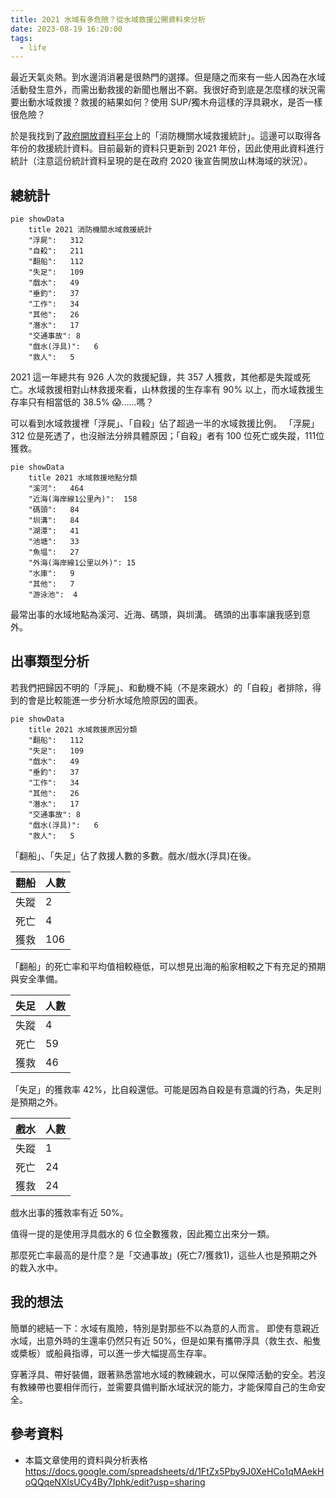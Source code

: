 ```yaml
---
title: 2021 水域有多危險？從水域救援公開資料來分析
date: 2023-08-19 16:20:00
tags:
  - life
---
```


最近天氣炎熱。到水邊消消暑是很熱門的選擇。但是隨之而來有一些人因為在水域活動發生意外，而需出動救援的新聞也層出不窮。我很好奇到底是怎麼樣的狀況需要出動水域救援？救援的結果如何？使用 SUP/獨木舟這樣的浮具親水，是否一樣很危險？

於是我找到了[政府開放資料平台](https://data.gov.tw/dataset/7065)上的「消防機關水域救援統計」。這邊可以取得各年份的救援統計資料。目前最新的資料只更新到 2021 年份，因此使用此資料進行統計（注意這份統計資料呈現的是在政府 2020 後宣告開放山林海域的狀況）。

<!-- truncate -->

## 總統計

```mermaid
pie showData
    title 2021 消防機關水域救援統計
    "浮屍":	312
    "自殺":	211
    "翻船":	112
    "失足":	109
    "戲水":	49
    "垂釣":	37
    "工作":	34
    "其他":	26
    "潛水":	17
    "交通事故":	8
    "戲水(浮具)":	6
    "救人":	5
```

2021 這一年總共有 926 人次的救援紀錄，共 357 人獲救，其他都是失蹤或死亡。水域救援相對山林救援來看，山林救援的生存率有 90% 以上，而水域救援生存率只有相當低的 38.5% 😱......嗎？

可以看到水域救援裡「浮屍」、「自殺」佔了超過一半的水域救援比例。
「浮屍」 312 位是死透了，也沒辦法分辨具體原因；「自殺」者有 100 位死亡或失蹤，111位獲救。

```mermaid
pie showData
    title 2021 水域救援地點分類
    "溪河":	464
    "近海(海岸線1公里內)":	158
    "碼頭":	84
    "圳溝":	84
    "湖潭":	41
    "池塘":	33
    "魚塭":	27
    "外海(海岸線1公里以外)":	15
    "水庫":	9
    "其他":	7
    "游泳池":	4
```

最常出事的水域地點為溪河、近海、碼頭，與圳溝。
碼頭的出事率讓我感到意外。

## 出事類型分析

若我們把歸因不明的「浮屍」、和動機不純（不是來親水）的「自殺」者排除，得到的會是比較能進一步分析水域危險原因的圖表。

```mermaid
pie showData
    title 2021 水域救援原因分類
    "翻船":	112
    "失足":	109
    "戲水":	49
    "垂釣":	37
    "工作":	34
    "其他":	26
    "潛水":	17
    "交通事故":	8
    "戲水(浮具)":	6
    "救人":	5
```

「翻船」、「失足」佔了救援人數的多數。戲水/戲水(浮具)在後。

|翻船 | 人數 |
|-----|---|
|失蹤 | 2 |
|死亡 | 4 |
|獲救 | 106 |

「翻船」的死亡率和平均值相較極低，可以想見出海的船家相較之下有充足的預期與安全準備。

|失足 | 人數 |
|-----|---|
|失蹤 | 4 |
|死亡 | 59 |
|獲救 | 46 |

「失足」的獲救率 42%，比自殺還低。可能是因為自殺是有意識的行為，失足則是預期之外。

|戲水 | 人數 |
|-----|---|
|失蹤 | 1 |
|死亡 | 24 |
|獲救 | 24 |

戲水出事的獲救率有近 50%。

值得一提的是使用浮具戲水的 6 位全數獲救，因此獨立出來分一類。

那麼死亡率最高的是什麼？是「交通事故」(死亡7/獲救1)，這些人也是預期之外的栽入水中。

## 我的想法

簡單的總結一下：水域有風險，特別是對那些不以為意的人而言。
即使有意親近水域，出意外時的生還率仍然只有近 50%，但是如果有攜帶浮具（救生衣、船隻或槳板）或船員指導，可以進一步大幅提高生存率。

穿著浮具、帶好裝備，跟著熟悉當地水域的教練親水，可以保障活動的安全。若沒有教練帶也要相伴而行，並需要具備判斷水域狀況的能力，才能保障自己的生命安全。

## 參考資料

- 本篇文章使用的資料與分析表格 https://docs.google.com/spreadsheets/d/1FtZx5Pby9J0XeHCo1qMAekHoQQqeNXlsUCy4By7Iphk/edit?usp=sharing

